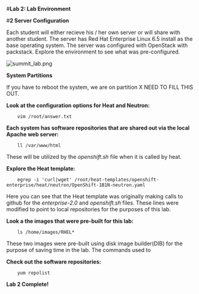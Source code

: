 #**Lab 2: Lab Environment**

#**2 Server Configuration**

Each student will either recieve his / her own server or will share with another student. The server has Red Hat Enterprise Linux 6.5 install as the base operating system.  The server was configured with OpenStack with packstack.  Explore the environment to see what was pre-configured.


![summit_lab.png](/home/scollier/git_projects/summit2014/scott/images/summit_lab.png "Red Hat Summit")



**System Partitions**

If you have to reboot the system, we are on partition X NEED TO FILL THIS OUT.


**Look at the configuration options for Heat and Neutron:**


        vim /root/answer.txt

**Each system has software repositories that are shared out via the local Apache web server:**

        ll /var/www/html

These will be utilized by the *openshift.sh* file when it is called by heat.

**Explore the Heat template:**

        egrep -i 'curl|wget' /root/heat-templates/openshift-enterprise/heat/neutron/OpenShift-1B1N-neutron.yaml
        
Here you can see that the Heat template was originally making calls to github for the *enterprise-2.0* and *openshift.sh* files. These lines were modified to point to local repositories for the purposes of this lab.

**Look a the images that were pre-built for this lab:**

        ls /home/images/RHEL*
        
These two images were pre-built using disk image builder(DIB) for the purpose of saving time in the lab. The commands used to 

**Check out the software repositories:**

        yum repolist
        


**Lab 2 Complete!**

<!--BREAK-->